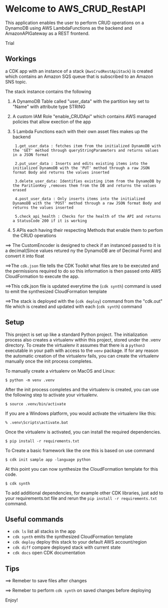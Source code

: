 
# Welcome to AWS_CRUD_RestAPI

This application enables the user to perform CRUD operations on a DynamoDB using AWS LambdaFunctions as the backend and AmazonAPIGateway as a REST frontend.

Trial
## Workings

a CDK app with an instance of a stack (`AwsCrudRestApiStack`) is created which contains an Amazon SQS queue that is subscribed to an Amazon SNS topic.


The stack instance contains the following
1. A DynamoDB Table called "user_data" with the partition key set to "Name" with attribute type STRING
2. A custom IAM Role "enable_CRUDApi" which contains AWS managed policies that allow exection of the app
3. 5 Lambda Functions each with their own asset files makes up the backend

        1.get_user_data : fetches item from the initialized DynamoDB with the 'GET' method through queryStringParameters and returns values in a JSON format
        
        2.put_user_data : Inserts and edits existing items into the initialized DynamoDB with the 'PUT' method through a raw JSON format Body and returns the values inserted
        
        3.delete_user_data: Identifies existing item from the DynamoDB by the ParitionKey ,removes them from the DB and returns the values erased
        
        4.post_user_data : Only inserts items into the initialized DynamoDB with the 'POST' method through a raw JSON format Body and returns the values inserted
        
        5.check_api_health : Checks for the health of the API and returns a StatusCode 200 if it is working
        
4. 5 APIs each having their respecting Methods that enable them to perfom the CRUD operations

==> The CustomEncoder is designed to check if an instanced passed to it is a decimal(Since values retured ny the DynamoDB are of Decimal Form) and convert it into float

==>The `cdk.json` file tells the CDK Toolkit what files are to be executed and the permissions required to do so this information is then passed onto AWS CloudFormation to execute the app.

==>This cdk.json file is updated everytime the (`cdk synth`) command is used to emit the synthesized CloudFormation template

==>The stack is deployed with the (`cdk deploy`) command from the "cdk.out" file which is created and updated with each (`cdk synth`) command 

## Setup

This project is set up like a standard Python project.  The initialization process also creates
a virtualenv within this project, stored under the .venv directory.  To create the virtualenv
it assumes that there is a `python3` executable in your path with access to the `venv` package.
If for any reason the automatic creation of the virtualenv fails, you can create the virtualenv
manually once the init process completes.

To manually create a virtualenv on MacOS and Linux:

```
$ python -m venv .venv
```

After the init process completes and the virtualenv is created, you can use the following
step to activate your virtualenv.

```
$ source .venv/bin/activate
```

If you are a Windows platform, you would activate the virtualenv like this:

```
% .venv\Scripts\activate.bat
```

Once the virtualenv is activated, you can install the required dependencies.

```
$ pip install -r requirements.txt
```
To Create a basic framework like the one this is based on use command 

```
$ cdk init sample app -language python
```

At this point you can now synthesize the CloudFormation template for this code.

```
$ cdk synth
```

To add additional dependencies, for example other CDK libraries, just add to
your requirements.txt file and rerun the `pip install -r requirements.txt`
command.



## Useful commands

 * `cdk ls`          list all stacks in the app
 * `cdk synth`       emits the synthesized CloudFormation template
 * `cdk deploy`      deploy this stack to your default AWS account/region
 * `cdk diff`        compare deployed stack with current state
 * `cdk docs`        open CDK documentation

## Tips

==> Remeber to save files after changes 


==> Remeber to perform `cdk synth` on saved changes before deploying

Enjoy!
